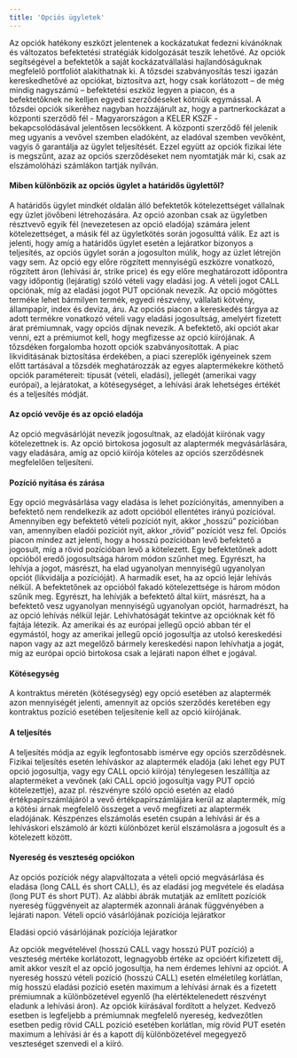 ```yaml
---
title: 'Opciós ügyletek'
---
```


Az opciók hatékony eszközt jelentenek a kockázatukat fedezni kívánóknak és változatos befektetési stratégiák kidolgozását teszik lehetővé. Az opciók segítségével a befektetők a saját kockázatvállalási hajlandóságuknak megfelelő portfoliót alakíthatnak ki. A tőzsdei szabványosítás teszi igazán kereskedhetővé az opciókat, biztosítva azt, hogy csak korlátozott – de még mindig nagyszámú – befektetési eszköz legyen a piacon, és a befektetőknek ne kelljen egyedi szerződéseket kötniük egymással.
A tőzsdei opciók sikeréhez nagyban hozzájárult az, hogy a partnerkockázat a központi szerződő fél - Magyarországon a KELER KSZF - bekapcsolódásával jelentősen lecsökkent. A központi szerződő fél jelenik meg ugyanis a vevővel szemben eladóként, az eladóval szemben vevőként, vagyis ő garantálja az ügylet teljesítését. Ezzel együtt az opciók fizikai léte is megszűnt, azaz az opciós szerződéseket nem nyomtatják már ki, csak az elszámolóházi számlákon tartják nyílván.
#### Miben különbözik az opciós ügylet a határidős ügylettől?
A határidős ügylet mindkét oldalán álló befektetők kötelezettséget vállalnak egy üzlet jövőbeni létrehozására. Az opció azonban csak az ügyletben résztvevő egyik fél (nevezetesen az opció eladója) számára jelent kötelezettséget, a másik fél az ügyletkötés során jogosulttá válik. Ez azt is jelenti, hogy amíg a határidős ügylet esetén a lejáratkor bizonyos a teljesítés, az opciós ügylet során a jogosulton múlik, hogy az üzlet létrejön vagy sem.
Az opció egy előre rögzített mennyiségű eszközre vonatkozó, rögzített áron (lehívási ár, strike price) és egy előre meghatározott időpontra vagy időpontig (lejáratig) szóló vételi vagy eladási jog. A vételi jogot CALL opciónak, míg az eladási jogot PUT opciónak nevezik. Az opció mögöttes terméke lehet bármilyen termék, egyedi részvény, vállalati kötvény, állampapír, index és deviza, áru. Az opciós piacon a kereskedés tárgya az adott termékre vonatkozó vételi vagy eladási jogosultság, amelyért fizetett árat prémiumnak, vagy opciós díjnak nevezik. A befektető, aki opciót akar venni, ezt a prémiumot kell, hogy megfizesse az opció kiírójának.
A tőzsdéken forgalomba hozott opciók szabványosítottak. A piac likviditásának biztosítása érdekében, a piaci szereplők igényeinek szem előtt tartásával a tőzsdék meghatározzák az egyes alaptermékekre köthető opciók paramétereit: típusát (vételi, eladási), jellegét (amerikai vagy európai), a lejáratokat, a kötésegységet, a lehívási árak lehetséges értékét és a teljesítés módját.
#### Az opció vevője és az opció eladója
Az opció megvásárlóját nevezik jogosultnak, az eladóját kiírónak vagy kötelezettnek is. Az opció birtokosa jogosult az alaptermék megvásárlására, vagy eladására, amíg az opció kiírója köteles az opciós szerződésnek megfelelően teljesíteni.
#### Pozíció nyitása és zárása
Egy opció megvásárlása vagy eladása is lehet pozíciónyitás, amennyiben a befektető nem rendelkezik az adott opcióból ellentétes irányú pozícióval.
Amennyiben egy befektető vételi pozíciót nyit, akkor „hosszú” pozícióban van, amennyiben eladói pozíciót nyit, akkor „rövid” pozíciót vesz fel. Opciós piacon mindez azt jelenti, hogy a hosszú pozícióban levő befektető a jogosult, míg a rövid pozícióban levő a kötelezett.
Egy befektetőnek adott opcióból eredő jogosultsága három módon szűnhet meg. Egyrészt, ha lehívja a jogot, másrészt, ha elad ugyanolyan mennyiségű ugyanolyan opciót (likvidálja a pozícióját). A harmadik eset, ha az opció lejár lehívás nélkül.
A befektetőnek az opcióból fakadó kötelezettsége is három módon szűnik meg. Egyrészt, ha lehívják a befektető által kiírt, másrészt, ha a befektető vesz ugyanolyan mennyiségű ugyanolyan opciót, harmadrészt, ha az opció lehívás nélkül lejár.
Lehívhatóságát tekintve az opcióknak két fő fajtája létezik. Az amerikai és az európai jellegű opció abban tér el egymástól, hogy az amerikai jellegű opció jogosultja az utolsó kereskedési napon vagy az azt megelőző bármely kereskedési napon lehívhatja a jogát, míg az európai opció birtokosa csak a lejárati napon élhet e jogával.
#### Kötésegység
A kontraktus méretén (kötésegység) egy opció esetében az alaptermék azon mennyiségét jelenti, amennyit az opciós szerződés keretében egy kontraktus pozíció esetében teljesítenie kell az opció kiírójának.
#### A teljesítés
A teljesítés módja az egyik legfontosabb ismérve egy opciós szerződésnek. Fizikai teljesítés esetén lehíváskor az alaptermék eladója (aki lehet egy PUT opció jogosultja, vagy egy CALL opció kiírója) ténylegesen leszállítja az alapterméket a vevőnek (aki CALL opció jogosultja vagy PUT opció kötelezettje), azaz pl. részvényre szóló opció esetén az eladó értékpapírszámlájáról a vevő értékpapírszámlájára kerül az alaptermék, míg a kötési árnak megfelelő összeget a vevő megfizeti az alaptermék eladójának. Készpénzes elszámolás esetén csupán a lehívási ár és a lehíváskori elszámoló ár közti különbözet kerül elszámolásra a jogosult és a kötelezett között.
#### Nyereség és veszteség opciókon
Az opciós pozíciók négy alapváltozata a vételi opció megvásárlása és eladása (long CALL és short CALL), és az eladási jog megvétele és eladása (long PUT és short PUT). Az alábbi ábrák mutatják az említett pozíciók nyereség függvényeit az alaptermék azonnali árának függvényében a lejárati napon.
Vételi opció vásárlójának pozíciója lejáratkor

Eladási opció vásárlójának pozíciója lejáratkor

Az opciók megvételével (hosszú CALL vagy hosszú PUT pozíció) a veszteség mértéke korlátozott, legnagyobb értéke az opcióért kifizetett díj, amit akkor veszít el az opció jogosultja, ha nem érdemes lehívni az opciót. A nyereség hosszú vételi pozíció (hosszú CALL) esetén elméletileg korlátlan, míg hosszú eladási pozíció esetén maximum a lehívási árnak és a fizetett prémiumnak a különbözetével egyenlő (ha elértéktelenedett részvényt eladunk a lehívási áron). Az opciók kiírásával fordított a helyzet. Kedvező esetben is legfeljebb a prémiumnak megfelelő nyereség, kedvezőtlen esetben pedig rövid CALL pozíció esetében korlátlan, míg rövid PUT esetén maximum a lehívási ár és a kapott díj különbözetével megegyező veszteséget szenvedi el a kiíró.